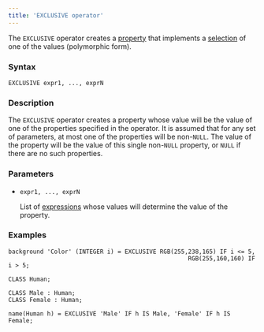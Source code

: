 ```yaml
---
title: 'EXCLUSIVE operator'
---
```


The `EXCLUSIVE` operator creates a [property](Properties.md) that implements a [selection](Selection_CASE_IF_MULTI_OVERRIDE_EXCLUSIVE.md#exclusive) of one of the values (polymorphic form).

### Syntax

```
EXCLUSIVE expr1, ..., exprN
```

### Description

The `EXCLUSIVE` operator creates a property whose value will be the value of one of the properties specified in the operator. It is assumed that for any set of parameters, at most one of the properties will be non-`NULL`. The value of the property will be the value of this single non-`NULL` property, or `NULL` if there are no such properties.

### Parameters

- `expr1, ..., exprN`

    List of [expressions](Expression.md) whose values will determine the value of the property.

### Examples

```lsf
background 'Color' (INTEGER i) = EXCLUSIVE RGB(255,238,165) IF i <= 5,
                                                   RGB(255,160,160) IF i > 5;

CLASS Human;

CLASS Male : Human;
CLASS Female : Human;

name(Human h) = EXCLUSIVE 'Male' IF h IS Male, 'Female' IF h IS Female;
```

